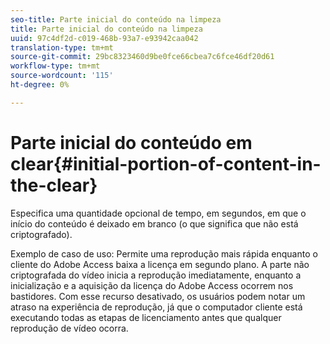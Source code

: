 ```yaml
---
seo-title: Parte inicial do conteúdo na limpeza
title: Parte inicial do conteúdo na limpeza
uuid: 97c4df2d-c019-468b-93a7-e93942caa042
translation-type: tm+mt
source-git-commit: 29bc8323460d9be0fce66cbea7c6fce46df20d61
workflow-type: tm+mt
source-wordcount: '115'
ht-degree: 0%

---
```



# Parte inicial do conteúdo em clear{#initial-portion-of-content-in-the-clear}

Especifica uma quantidade opcional de tempo, em segundos, em que o início do conteúdo é deixado em branco (o que significa que não está criptografado).

Exemplo de caso de uso: Permite uma reprodução mais rápida enquanto o cliente do Adobe Access baixa a licença em segundo plano. A parte não criptografada do vídeo inicia a reprodução imediatamente, enquanto a inicialização e a aquisição da licença do Adobe Access ocorrem nos bastidores. Com esse recurso desativado, os usuários podem notar um atraso na experiência de reprodução, já que o computador cliente está executando todas as etapas de licenciamento antes que qualquer reprodução de vídeo ocorra.
